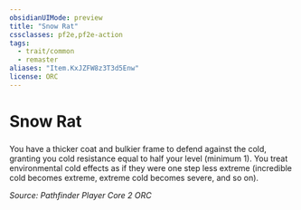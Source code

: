 ```yaml
---
obsidianUIMode: preview
title: "Snow Rat"
cssclasses: pf2e,pf2e-action
tags:
  - trait/common
  - remaster
aliases: "Item.KxJZFW8z3T3d5Enw"
license: ORC
---
```

# Snow Rat

### 






You have a thicker coat and bulkier frame to defend against the cold, granting you cold resistance equal to half your level (minimum 1). You treat environmental cold effects as if they were one step less extreme (incredible cold becomes extreme, extreme cold becomes severe, and so on).

*Source: Pathfinder Player Core 2*
*ORC*